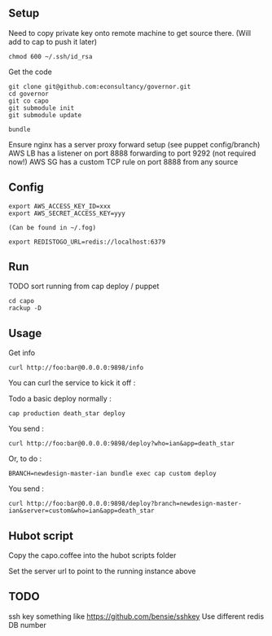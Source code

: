 ## Setup

Need to copy private key onto remote machine to get source there.
(Will add to cap to push it later)

    chmod 600 ~/.ssh/id_rsa

Get the code

    git clone git@github.com:econsultancy/governor.git
    cd governor
    git co capo
    git submodule init
    git submodule update

    bundle


Ensure
nginx has a server proxy forward setup (see puppet config/branch)
AWS LB has a listener on port 8888 forwarding to port 9292 (not required now!)
AWS SG has a custom TCP rule on port 8888 from any source

## Config

    export AWS_ACCESS_KEY_ID=xxx
    export AWS_SECRET_ACCESS_KEY=yyy

    (Can be found in ~/.fog)

    export REDISTOGO_URL=redis://localhost:6379

## Run

TODO sort running from cap deploy / puppet

    cd capo
    rackup -D


## Usage

Get info

    curl http://foo:bar@0.0.0.0:9898/info

You can curl the service to kick it off :

Todo a basic deploy normally :

    cap production death_star deploy

You send :

    curl http://foo:bar@0.0.0.0:9898/deploy?who=ian&app=death_star

Or, to do :

    BRANCH=newdesign-master-ian bundle exec cap custom deploy

You send :

    curl http://foo:bar@0.0.0.0:9898/deploy?branch=newdesign-master-ian&server=custom&who=ian&app=death_star


## Hubot script

Copy the capo.coffee into the hubot scripts folder

Set the server url to point to the running instance above



## TODO

ssh key something like https://github.com/bensie/sshkey
Use different redis DB number

